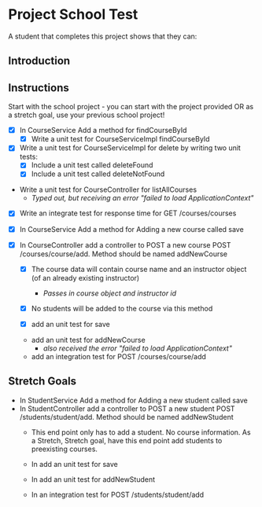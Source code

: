 # Project School Test

A student that completes this project shows that they can:

## Introduction

## Instructions
Start with the school project - you can start with the project provided OR as a stretch goal, use your previous school project!

* [x] In CourseService Add a method for findCourseById
  * [x] Write a unit test for CourseServiceImpl findCourseById

* [x] Write a unit test for CourseServiceImpl for delete by writing two unit tests:
  * [x] Include a unit test called deleteFound
  * [x] Include a unit test called deleteNotFound

* Write a unit test for CourseController for listAllCourses
  * _Typed out, but receiving an error "failed to load ApplicationContext"_

* [x] Write an integrate test for response time for GET /courses/courses 

* [x] In CourseService Add a method for Adding a new course called save
* [x] In CourseController add a controller to POST a new course POST /courses/course/add. Method should be named addNewCourse
  * [x] The course data will contain course name and an instructor object (of an already existing instructor)
    * _Passes in course object and instructor id_
  * [x] No students will be added to the course via this method
  
  * [x] add an unit test for save
  * add an unit test for addNewCourse
    * _also received the error "failed to load ApplicationContext"_
  * add an integration test for POST /courses/course/add

## Stretch Goals
* In StudentService Add a method for Adding a new student called save
* In StudentController add a controller to POST a new student POST /students/student/add. Method should be named addNewStudent
  * This end point only has to add a student. No course information. As a Stretch, Stretch goal, have this end point add students to preexisting courses. 

  * In add an unit test for save
  * In add an unit test for addNewStudent
  * In an integration test for POST /students/student/add
